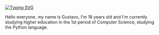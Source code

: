 [![Typing SVG](https://readme-typing-svg.herokuapp.com/?color=4AF626&size=35&center=true&vCenter=true&width=1000&lines=Welcome,+I'm+gz+!!!+XD)](https://git.io/typing-svg)

Hello everyone, my name is Gustavo, I'm 18 years old and I'm currently studying higher education in the 1st period of Computer Science, studying the Python language.
